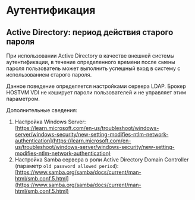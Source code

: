 # Аутентификация

## Active Directory: период действия старого пароля <a href="#active-directory-old-password-lifetime" id="active-directory-old-password-lifetime"></a>

При использовании Active Directory в качестве внешней системы аутентификации, в течение определенного времени после смены пароля пользователь может выполнить успешный вход в систему с использованием старого пароля.

Данное поведение определяется настройками сервера LDAP. Брокер HOSTVM VDI не кэширует пароли пользователей и не управляет этим параметром.

Дополнительные сведения:

1. Настройка Windows Server:\
   [https://learn.microsoft.com/en-us/troubleshoot/windows-server/windows-security/new-setting-modifies-ntlm-network-authentication](https://learn.microsoft.com/en-us/troubleshoot/windows-server/windows-security/new-setting-modifies-ntlm-network-authentication)
2. Настройка Samba сервера в роли Active Directory Domain Controller (параметр `old password allowed period`):\
   [https://www.samba.org/samba/docs/current/man-html/smb.conf.5.html](https://www.samba.org/samba/docs/current/man-html/smb.conf.5.html)

